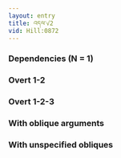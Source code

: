 ```yaml
---
layout: entry
title: འདལ་√2
vid: Hill:0872
---
```

### Dependencies (N = 1)


### Overt 1-2


### Overt 1-2-3


### With oblique arguments


### With unspecified obliques
